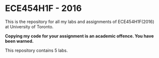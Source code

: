 # ECE454H1F - 2016
This is the repository for all my labs and assignments of ECE454H1F(2016) at University of Toronto.

**Copying my code for your assignment is an academic offence. You have been warned.**

This repository contains 5 labs.
